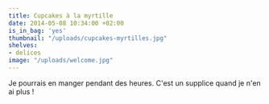 ```yaml
---
title: Cupcakes à la myrtille
date: 2014-05-08 10:34:00 +02:00
is_in_bag: 'yes'
thumbnail: "/uploads/cupcakes-myrtilles.jpg"
shelves:
- delices
image: "/uploads/welcome.jpg"
---
```


Je pourrais en manger pendant des heures. C'est un supplice quand je n'en ai plus !
